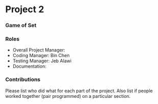 # Project 2
### Game of Set

### Roles
* Overall Project Manager:
* Coding Manager: Bin Chen
* Testing Manager: Jeb Alawi
* Documentation:

### Contributions
Please list who did what for each part of the project.
Also list if people worked together (pair programmed) on a particular section.
